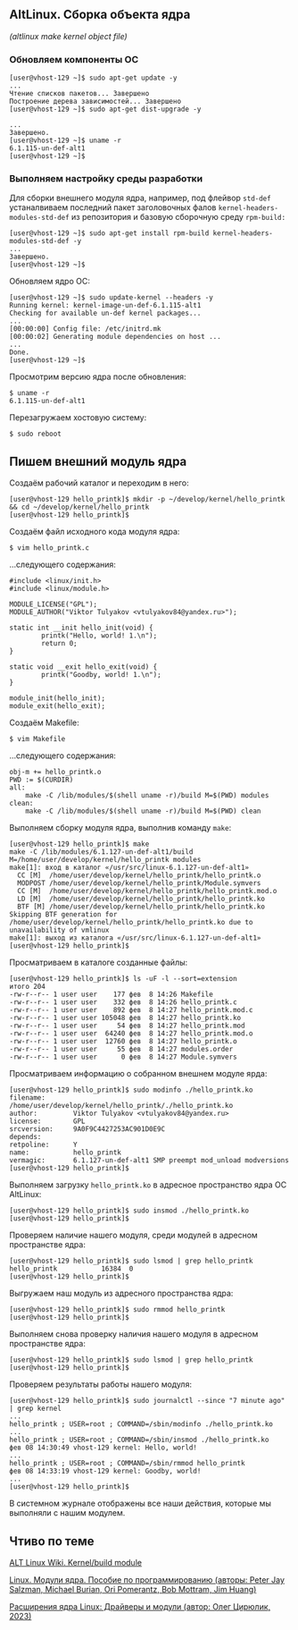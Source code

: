 ## AltLinux. Сборка объекта ядра
_(altlinux make kernel object file)_

### Обновляем компоненты ОС
```
[user@vhost-129 ~]$ sudo apt-get update -y
...
Чтение списков пакетов... Завершено
Построение дерева зависимостей... Завершено
[user@vhost-129 ~]$ sudo apt-get dist-upgrade -y

...
Завершено.
[user@vhost-129 ~]$ uname -r
6.1.115-un-def-alt1
[user@vhost-129 ~]$ 
```

### Выполняем настройку среды разработки

Для сборки внешнего модуля ядра, например, под флейвор `std-def` устаналвиваем последний пакет заголовочных фалов `kernel-headers-modules-std-def` из репозитория и базовую сборочную среду `rpm-build:`

```
[user@vhost-129 ~]$ sudo apt-get install rpm-build kernel-headers-modules-std-def -y
...
Завершено.
[user@vhost-129 ~]$ 
```

Обновляем ядро ОС:

```
[user@vhost-129 ~]$ sudo update-kernel --headers -y
Running kernel: kernel-image-un-def-6.1.115-alt1
Checking for available un-def kernel packages...
...
[00:00:00] Config file: /etc/initrd.mk
[00:00:02] Generating module dependencies on host ...
...
Done.
[user@vhost-129 ~]$ 
```

Просмотрим версию ядра после обновления:

```
$ uname -r
6.1.115-un-def-alt1
```

Перезагружаем хостовую систему:
```
$ sudo reboot
```

## Пишем внешний модуль ядра

Создаём рабочий каталог и переходим в него:
```
[user@vhost-129 hello_printk]$ mkdir -p ~/develop/kernel/hello_printk && cd ~/develop/kernel/hello_printk
[user@vhost-129 hello_printk]$ 
```

Создаём файл исходного кода модуля ядра:
```
$ vim hello_printk.c
```

...следующего содержания:

```
#include <linux/init.h>
#include <linux/module.h>

MODULE_LICENSE("GPL");
MODULE_AUTHOR("Viktor Tulyakov <vtulyakov84@yandex.ru>");

static int __init hello_init(void) {
        printk("Hello, world! 1.\n");
        return 0;
}

static void __exit hello_exit(void) { 
        printk("Goodby, world! 1.\n");
} 

module_init(hello_init);
module_exit(hello_exit);
```

Создаём Makefile:

```
$ vim Makefile
```

...следующего содержания:

```
obj-m += hello_printk.o
PWD := $(CURDIR)
all:
    make -C /lib/modules/$(shell uname -r)/build M=$(PWD) modules
clean:
    make -C /lib/modules/$(shell uname -r)/build M=$(PWD) clean

```

Выполняем сборку модуля ядра, выполнив команду `make`:
```
[user@vhost-129 hello_printk]$ make
make -C /lib/modules/6.1.127-un-def-alt1/build M=/home/user/develop/kernel/hello_printk modules
make[1]: вход в каталог «/usr/src/linux-6.1.127-un-def-alt1»
  CC [M]  /home/user/develop/kernel/hello_printk/hello_printk.o
  MODPOST /home/user/develop/kernel/hello_printk/Module.symvers
  CC [M]  /home/user/develop/kernel/hello_printk/hello_printk.mod.o
  LD [M]  /home/user/develop/kernel/hello_printk/hello_printk.ko
  BTF [M] /home/user/develop/kernel/hello_printk/hello_printk.ko
Skipping BTF generation for /home/user/develop/kernel/hello_printk/hello_printk.ko due to unavailability of vmlinux
make[1]: выход из каталога «/usr/src/linux-6.1.127-un-def-alt1»
[user@vhost-129 hello_printk]$ 
```

Просматриваем в каталоге созданные файлы:
```
[user@vhost-129 hello_printk]$ ls -uF -l --sort=extension
итого 204
-rw-r--r-- 1 user user    177 фев  8 14:26 Makefile
-rw-r--r-- 1 user user    332 фев  8 14:26 hello_printk.c
-rw-r--r-- 1 user user    892 фев  8 14:27 hello_printk.mod.c
-rw-r--r-- 1 user user 105048 фев  8 14:27 hello_printk.ko
-rw-r--r-- 1 user user     54 фев  8 14:27 hello_printk.mod
-rw-r--r-- 1 user user  64240 фев  8 14:27 hello_printk.mod.o
-rw-r--r-- 1 user user  12760 фев  8 14:27 hello_printk.o
-rw-r--r-- 1 user user     55 фев  8 14:27 modules.order
-rw-r--r-- 1 user user      0 фев  8 14:27 Module.symvers
```

Просматриваем информацию о собранном внешнем модуле ярда:
```
[user@vhost-129 hello_printk]$ sudo modinfo ./hello_printk.ko
filename:       /home/user/develop/kernel/hello_printk/./hello_printk.ko
author:         Viktor Tulyakov <vtulyakov84@yandex.ru>
license:        GPL
srcversion:     9A0F9C4427253AC901D0E9C
depends:        
retpoline:      Y
name:           hello_printk
vermagic:       6.1.127-un-def-alt1 SMP preempt mod_unload modversions 
[user@vhost-129 hello_printk]$ 
```

Выполняем загрузку `hello_printk.ko` в адресное пространство ядра ОС AltLinux:
```
[user@vhost-129 hello_printk]$ sudo insmod ./hello_printk.ko 
[user@vhost-129 hello_printk]$ 
```

Проверяем наличие нашего модуля, среди модулей в адресном пространстве ядра:
```
[user@vhost-129 hello_printk]$ sudo lsmod | grep hello_printk
hello_printk           16384  0
[user@vhost-129 hello_printk]$ 
```

Выгружаем наш модуль из адресного пространства ядра:
```
[user@vhost-129 hello_printk]$ sudo rmmod hello_printk 
[user@vhost-129 hello_printk]$ 
```

Выполняем снова проверку наличия нашего модуля в адресном пространстве ядра:
```
[user@vhost-129 hello_printk]$ sudo lsmod | grep hello_printk
[user@vhost-129 hello_printk]$ 
```

Проверяем результаты работы нашего модуля:
```
[user@vhost-129 hello_printk]$ sudo journalctl --since "7 minute ago" | grep kernel
...
hello_printk ; USER=root ; COMMAND=/sbin/modinfo ./hello_printk.ko
...
hello_printk ; USER=root ; COMMAND=/sbin/insmod ./hello_printk.ko
фев 08 14:30:49 vhost-129 kernel: Hello, world!
...
hello_printk ; USER=root ; COMMAND=/sbin/rmmod hello_printk
фев 08 14:33:19 vhost-129 kernel: Goodby, world!
...
[user@vhost-129 hello_printk]$ 
```
В системном журнале отображены все наши действия, которые мы выполняли с нашим модулем.


## Чтиво по теме
[ALT Linux Wiki. Kernel/build module](https://www.altlinux.org/Kernel/build_module)

[Linux. Модули ядра. Пособие по программированию (авторы: Peter Jay Salzman, Michael Burian, Ori Pomerantz, Bob Mottram, Jim Huang)]()

[Расширения ядра Linux: Драйверы и модули (автор: Олег Цирюлик, 2023)]()